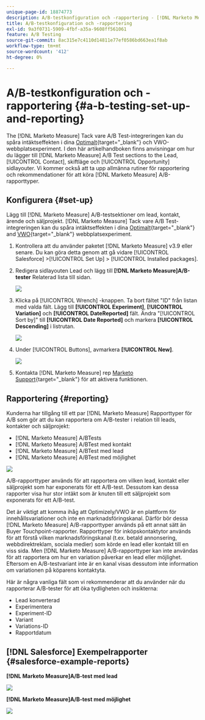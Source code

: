 ```yaml
---
unique-page-id: 18874773
description: A/B-testkonfiguration och -rapportering - [!DNL Marketo Measure] - Produktdokumentation
title: A/B-testkonfiguration och -rapportering
exl-id: 9a3f0731-5909-4fbf-a35a-9608ff561061
feature: A/B Testing
source-git-commit: 8ac315e7c4110d14811e77ef0586bd663ea1f8ab
workflow-type: tm+mt
source-wordcount: '412'
ht-degree: 0%

---
```


# A/B-testkonfiguration och -rapportering {#a-b-testing-set-up-and-reporting}

The [!DNL Marketo Measure] Tack vare A/B Test-integreringen kan du spåra intäktseffekten i dina [Optimalt](https://optimizely.com/){target="_blank"} och VWO-webbplatsexperiment. I den här artikelhandboken finns anvisningar om hur du lägger till [!DNL Marketo Measure] A/B Test sections to the Lead, [!UICONTROL Contact], skiftläge och [!UICONTROL Opportunity] sidlayouter. Vi kommer också att ta upp allmänna rutiner för rapportering och rekommendationer för att köra [!DNL Marketo Measure] A/B-rapporttyper.

## Konfigurera {#set-up}

Lägg till [!DNL Marketo Measure] A/B-testsektioner om lead, kontakt, ärende och säljprojekt. [!DNL Marketo Measure] Tack vare A/B Test-integreringen kan du spåra intäktseffekten i dina [Optimalt](https://optimizely.com/){target="_blank"} and [VWO](https://vwo.com/){target="_blank"} webbplatsexperiment.

1. Kontrollera att du använder paketet [!DNL Marketo Measure] v3.9 eller senare. Du kan göra detta genom att gå vidare [!UICONTROL Salesforce] >[!UICONTROL Set Up] > [!UICONTROL Installed packages].
1. Redigera sidlayouten Lead och lägg till **[!DNL Marketo Measure]A/B-tester** Relaterad lista till sidan.

   ![](assets/1.png)

1. Klicka på [!UICONTROL Wrench] -knappen. Ta bort fältet &quot;ID&quot; från listan med valda fält. Lägg till **[!UICONTROL Experiment]**, **[!UICONTROL Variation]** och **[!UICONTROL DateReported]** fält. Ändra &quot;[!UICONTROL Sort by]&quot; till **[!UICONTROL Date Reported]** och markera **[!UICONTROL Descending]** i listrutan.

   ![](assets/2.png)

1. Under [!UICONTROL Buttons], avmarkera **[!UICONTROL New]**.

   ![](assets/3.png)

1. Kontakta [!DNL Marketo Measure] rep [Marketo Support](https://nation.marketo.com/t5/support/ct-p/Support){target="_blank"} för att aktivera funktionen.

## Rapportering {#reporting}

Kunderna har tillgång till ett par [!DNL Marketo Measure] Rapporttyper för A/B som gör att du kan rapportera om A/B-tester i relation till leads, kontakter och säljprojekt:

* [!DNL Marketo Measure] A/BTests
* [!DNL Marketo Measure] A/BTest med kontakt
* [!DNL Marketo Measure] A/BTest med lead
* [!DNL Marketo Measure] A/BTest med möjlighet

![](assets/4.png)

A/B-rapporttyper används för att rapportera om vilken lead, kontakt eller säljprojekt som har exponerats för ett A/B-test. Dessutom kan dessa rapporter visa hur stor intäkt som är knuten till ett säljprojekt som exponerats för ett A/B-test.

Det är viktigt att komma ihåg att Optimizely/VWO är en plattform för innehållsvariationer och inte en marknadsföringskanal. Därför bör dessa [!DNL Marketo Measure] A/B-rapporttyper används på ett annat sätt än Buyer Touchpoint-rapporter. Rapporttyper för inköpskontaktytor används för att förstå vilken marknadsföringskanal (t.ex. betald annonsering, webbdirektreklam, sociala medier) som körde en lead eller kontakt till en viss sida. Men [!DNL Marketo Measure] A/B-rapporttyper kan inte användas för att rapportera om hur en variation påverkar en lead eller möjlighet. Eftersom en A/B-testvariant inte är en kanal visas dessutom inte information om variationen på köparens kontaktyta.

Här är några vanliga fält som vi rekommenderar att du använder när du rapporterar A/B-tester för att öka tydligheten och insikterna:

* Lead konverterad
* Experimentera
* Experiment-ID
* Variant
* Variations-ID
* Rapportdatum

## [!DNL Salesforce] Exempelrapporter {#salesforce-example-reports}

**[!DNL Marketo Measure]A/B-test med lead**

![](assets/5.png)

**[!DNL Marketo Measure]A/B-test med möjlighet**

![](assets/6.png)
